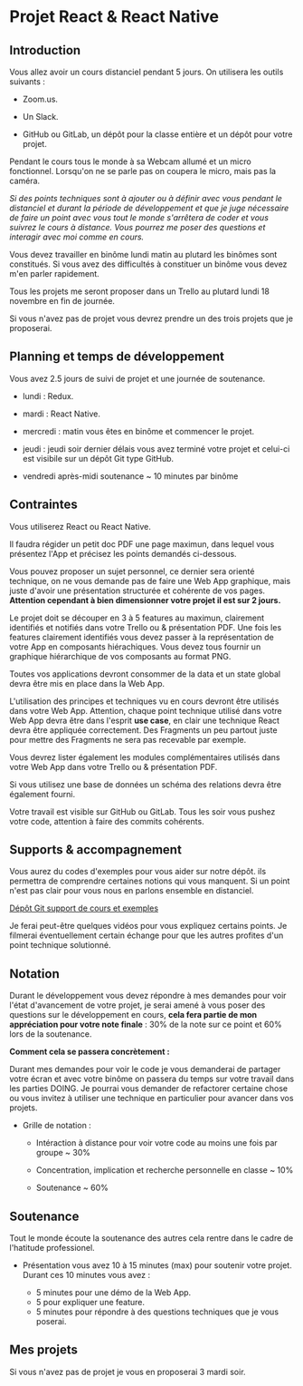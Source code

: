 # Projet React & React Native

## Introduction

Vous allez avoir un cours distanciel pendant 5 jours. On utilisera les outils suivants :

- Zoom.us.

- Un Slack.

- GitHub ou GitLab, un dépôt pour la classe entière et un dépôt pour votre projet.

Pendant le cours tous le monde à sa Webcam allumé et un micro fonctionnel. Lorsqu'on ne se parle pas on coupera le micro, mais pas la caméra.

*Si des points techniques sont à ajouter ou à définir avec vous pendant le distanciel et durant la période de développement et que je juge nécessaire de faire un point avec vous tout le monde s'arrêtera de coder et vous suivrez le cours à distance. Vous pourrez me poser des questions et interagir avec moi comme en cours.*

Vous devez travailler en binôme lundi matin au plutard les binômes sont constitués. Si vous avez des difficultés à constituer un binôme vous devez m'en parler rapidement.

Tous les projets me seront proposer dans un Trello au plutard lundi 18 novembre en fin de journée.

Si vous n'avez pas de projet vous devrez prendre un des trois projets que je proposerai.

## Planning et temps de développement

Vous avez 2.5 jours de suivi de projet et une journée de soutenance.

- lundi : Redux.

- mardi : React Native.

- mercredi : matin vous êtes en binôme et commencer le projet.
- jeudi : jeudi soir dernier délais vous avez terminé votre projet et celui-ci est visibile sur un dépôt Git type GitHub.

- vendredi après-midi soutenance ~ 10 minutes par binôme

## Contraintes

Vous utiliserez React ou React Native.

Il faudra régider un petit doc PDF une page maximun, dans lequel vous présentez l'App et précisez les points demandés ci-dessous.

Vous pouvez proposer un sujet personnel, ce dernier sera orienté technique, on ne vous demande pas de faire une Web App graphique, mais juste d'avoir une présentation structurée et cohérente de vos pages.
**Attention cependant à bien dimensionner votre projet il est sur 2 jours.**

Le projet doit se découper en 3 à 5 features au maximun, clairement identifiés et notifiés dans votre Trello ou & présentation  PDF. Une fois les features clairement identifiés vous devez passer à la représentation de votre App en composants hiérachiques. Vous devez tous fournir un graphique hiérarchique de vos composants au format PNG.

Toutes vos applications devront consommer de la data et un state global devra être mis en place dans la Web App.

L'utilisation des principes et techniques vu en cours devront être utilisés dans votre Web App.
Attention, chaque point technique utilisé dans votre Web App devra être dans l'esprit **use case**, en clair une technique React devra être appliquée correctement. Des Fragments un peu partout juste pour mettre des Fragments ne sera pas recevable par exemple.

Vous devrez lister également les modules complémentaires utilisés dans votre Web App dans votre Trello ou & présentation PDF.

Si vous utilisez une base de données un schéma des relations devra être également fourni.

Votre travail est visible sur GitHub ou GitLab. Tous les soir vous pushez votre code, attention à faire des commits cohérents.

## Supports & accompagnement

Vous aurez du codes d'exemples pour vous aider sur notre dépôt. ils permettra de comprendre certaines notions qui vous manquent. Si un point n'est pas clair pour vous nous en parlons ensemble en distanciel.

[Dépôt Git support de cours et exemples](https://github.com/Antoine07/React_16)

Je ferai peut-être quelques vidéos pour vous expliquez certains points. Je filmerai éventuellement certain échange pour que les autres profites d'un point technique solutionné.

## Notation

Durant le développement vous devez répondre à mes demandes pour voir l'état d'avancement de votre projet, je serai amené à vous poser des questions sur le développement en cours, **cela fera partie de mon appréciation pour votre note finale** : 30% de la note sur ce point et 60% lors de la soutenance.

**Comment cela se passera concrètement :**

Durant mes demandes pour voir le code je vous demanderai de partager votre écran et avec votre binôme on passera du temps sur votre travail dans les parties DOING. Je pourrai vous demander de refactorer certaine chose ou vous invitez à utiliser une technique en particulier pour avancer dans vos projets.

- Grille de notation :

    - Intéraction à distance pour voir votre code au moins une fois par groupe ~ 30%

    - Concentration, implication et recherche personnelle en classe ~ 10%

    - Soutenance ~ 60%

## Soutenance

Tout le monde écoute la soutenance des autres cela rentre dans le cadre de l'hatitude professionel.

- Présentation vous avez 10 à 15 minutes (max) pour soutenir votre projet. Durant ces 10 minutes vous avez :

    - 5 minutes pour une démo de la Web App.
    - 5 pour expliquer une feature.
    - 5 minutes pour répondre à des questions techniques que je vous poserai.

## Mes projets

Si vous n'avez pas de projet je vous en proposerai 3 mardi soir.
